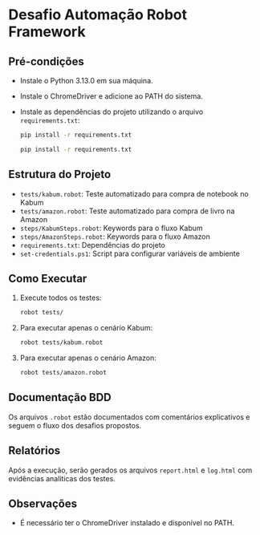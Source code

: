 # Desafio Automação Robot Framework

## Pré-condições
- Instale o Python 3.13.0 em sua máquina.
- Instale o ChromeDriver e adicione ao PATH do sistema.
- Instale as dependências do projeto utilizando o arquivo `requirements.txt`:
  ```bash
  pip install -r requirements.txt
  ```

  ```bash
  pip install -r requirements.txt
  ```

## Estrutura do Projeto
- `tests/kabum.robot`: Teste automatizado para compra de notebook no Kabum
- `tests/amazon.robot`: Teste automatizado para compra de livro na Amazon
- `steps/KabumSteps.robot`: Keywords para o fluxo Kabum
- `steps/AmazonSteps.robot`: Keywords para o fluxo Amazon
- `requirements.txt`: Dependências do projeto
- `set-credentials.ps1`: Script para configurar variáveis de ambiente

## Como Executar
1. Execute todos os testes:
   ```bash
   robot tests/
   ```
2. Para executar apenas o cenário Kabum:
   ```bash
   robot tests/kabum.robot
   ```
3. Para executar apenas o cenário Amazon:
   ```bash
   robot tests/amazon.robot
   ```

## Documentação BDD
Os arquivos `.robot` estão documentados com comentários explicativos e seguem o fluxo dos desafios propostos.

## Relatórios
Após a execução, serão gerados os arquivos `report.html` e `log.html` com evidências analíticas dos testes.

## Observações
- É necessário ter o ChromeDriver instalado e disponível no PATH.
